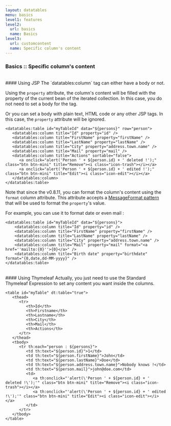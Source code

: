 ```yaml
---
layout: datatables
menu: basics
level1: features
level2:
  url: basics
  name: Basics
level3:
  url: customcontent
  name: Specific column's content
---
```


### Basics :: Specific column\'s content

<br />
#### Using JSP
The `datatables:column` tag can either have a body or not.

Using the `property` attribute, the column\'s content will be filled with the property of the current bean of the iterated collection. In this case, you do not need to set a body for the tag.

Or you can set a body with plain text, HTML code or any other JSP tags. In this case, the `property` attribute will be ignored.

	<datatables:table id="myTableId" data="${persons}" row="person">
	   <datatables:column title="Id" property="id" />
	   <datatables:column title="FirstName" property="firstName" />
	   <datatables:column title="LastName" property="lastName" />
	   <datatables:column title="City" property="address.town.name" />
	   <datatables:column title="Mail" property="mail" />
	   <datatables:column title="Actions" sortable="false">
	      <a onclick="alert('Person ' + ${person.id} + ' deleted !');" class="btn btn-mini" title="Remove"><i class="icon-trash"></i></a>
	      <a onclick="alert('Person ' + ${person.id} + ' edited !');" class="btn btn-mini" title="Edit"><i class="icon-edit"></i></a>
	   </datatables:column>
	</datatables:table>

Note that since the v0.8.11, you can format the column's content using the `format` column attribute. This attribute accepts a [MessageFormat pattern](http://docs.oracle.com/javase/1.4.2/docs/api/java/text/MessageFormat.html) that will be used to format the `property`'s value.

For example, you can use it to format date or even mail :

    <datatables:table id="myTableId" data="${persons}">
        <datatables:column title="Id" property="id" />
        <datatables:column title="FirstName" property="firstName" />
        <datatables:column title="LastName" property="lastName" />
        <datatables:column title="City" property="address.town.name" />
        <datatables:column title="Mail" property="mail" format="<a href=''mailto:{0}''>{0}</a>" />
        <datatables:column title="Birth date" property="birthdate" format="{0,date,dd-MM-yyyy}" />
    </datatables:table>

<br />
#### Using Thymeleaf
Actually, you just need to use the Standard Thymeleaf Expression to set any content you want inside the columns.

	<table id="myTable" dt:table="true">
	   <thead>
	      <tr>
	         <th>Id</th>
	         <th>Firstname</th>
	         <th>Lastname</th>
	         <th>City</th>
	         <th>Mail</th>
	         <th>Actions</th>
	      </tr>
	   </thead>
	   <tbody>
	      <tr th:each="person : ${persons}">
	         <td th:text="${person.id}">1</td>
	         <td th:text="${person.firstName}">John</td>
	         <td th:text="${person.lastName}">Doe</td>
	         <td th:text="${person.address.town.name}">Nobody knows !</td>
	         <td th:text="${person.mail}">john@doe.com</td>
	         <td>
	            <a th:onclick="'alert(\'Person ' + ${person.id} + ' deleted !\');'" class="btn btn-mini" title="Remove"><i class="icon-trash"></i></a>
	            <a th:onclick="'alert(\'Person ' + ${person.id} + ' edited !\');'" class="btn btn-mini" title="Edit"><i class="icon-edit"></i></a>
	         </td>
	      </tr>
	   </tbody>
	</table>

